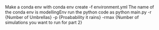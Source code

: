 Make a conda env with
conda env create -f environment.yml
The name of the conda env is modellingEnv
run the python code as 
python main.py -r {Number of Umbrellas} -p {Proabability it rains} -rmax {Number of simulations you want to run for part 2}

